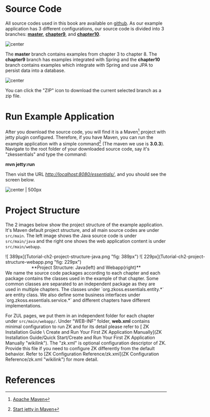 Source Code
===========

All source codes used in this book are available on
[github](https://github.com/zkoss/zkessentials). As our example
application has 3 different configurations, our source code is divided
into 3 branches:
[**master**](https://github.com/zkoss/zkessentials/tree/master),
[**chapter9**](https://github.com/zkoss/zkessentials/tree/chapter9), and
[**chapter10**](https://github.com/zkoss/zkessentials/tree/chapter10).

![ center](Tutorial-ch2-3branches.png  " center")

The **master** branch contains examples from chapter 3 to chapter 8. The
**chapter9** branch has examples integrated with Spring and the
**chapter10** branch contains examples which integrate with Spring and
use JPA to persist data into a database.

![ center](Tutorial-ch2-download-zip.png  " center")

You can click the "ZIP" icon to download the current selected branch as
a zip file.

Run Example Application
=======================

After you download the source code, you will find it is a Maven[^1]
project with jetty plugin configured. Therefore, if you have Maven, you
can run the example application with a simple command[^2] (The maven we
use is **3.0.3**). Navigate to the root folder of your downloaded source
code, say it's "zkessentials" and type the command:

**mvn jetty:run**

Then visit the URL *<http://localhost:8080/essentials/>*, and you should
see the screen below.

![ center | 500px](Tutorial-ch2-index.png  " center | 500px")

Project Structure
=================

The 2 images below show the project structure of the example
application. It's Maven default project structure, and all main source
codes are under `src/main`. The left image shows the Java source code is
under `src/main/java` and the right one shows the web application
content is under `src/main/webapp`.

<div  style="width:630px;margin-left:auto;margin-right:auto;">
![ 389px](Tutorial-ch2-project-structure-java.png  "fig: 389px") ![
229px](Tutorial-ch2-project-structure-webapp.png  "fig: 229px")

</div>
<div style="text-align:center;">
**Project Structure: Java(left) and Webapp(right)**

</div>
We name the source code packages according to each chapter and each
package contains the classes used in the example of that chapter. Some
common classes are separated to an independent package as they are used
in multiple chapters. The classes under `org.zkoss.essentials.entity.*`
are entity class. We also define some business interfaces under
`org.zkoss.essentials.service.*` and different chapters have different
implementations.

For ZUL pages, we put them in an independent folder for each chapter
under `src/main/webapp/`. Under "WEB-INF" folder, **web.xml** contains
minimal configuration to run ZK and for its detail please refer to [ ZK
Installation Guide \\ Create and Run Your First ZK Application
Manually](ZK Installation Guide/Quick Start/Create and Run Your First ZK Application Manually "wikilink").
The "zk.xml" is optional configuration descriptor of ZK. Provide this
file if you need to configure ZK differently from the default behavior.
Refer to [ZK Configuration
Reference/zk.xml](ZK Configuration Reference/zk.xml "wikilink") for more
detail.

References
==========

<references/>

[^1]: [Apache Maven](http://maven.apache.org/)

[^2]: [Start jetty in
    Maven](http://docs.codehaus.org/display/JETTY/Maven+Jetty+Plugin)
